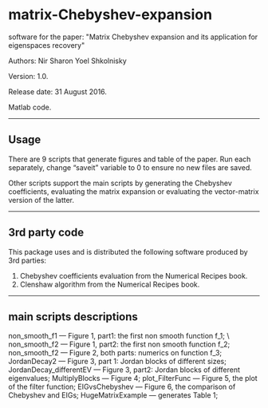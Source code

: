 # matrix-Chebyshev-expansion
software for the paper: "Matrix Chebyshev expansion and its application for eigenspaces recovery" 
  
Authors:               Nir Sharon
                            Yoel Shkolnisky
                            
Version: 1.0.

Release date: 31 August 2016.

Matlab code.

-------------------------------------------------------------------
 Usage
-------------------------------------------------------------------
There are 9 scripts that generate figures and table of the paper. Run each separately, change “saveit” variable to 0 to ensure no new files are saved.

Other scripts support the main scripts by generating the Chebyshev coefficients, evaluating the matrix expansion or evaluating the vector-matrix version of the latter.

-------------------------------------------------------------------
 3rd party code
-------------------------------------------------------------------
This package uses and is distributed the following software produced by 3rd parties:
1. Chebyshev coefficients evaluation from the Numerical Recipes book.
2. Clenshaw algorithm from the Numerical Recipes book.

-------------------------------------------------------------------
main scripts descriptions 
-------------------------------------------------------------------
non_smooth_f1                 — Figure 1, part1: the first non smooth function f_1; \\
non_smooth_f2                 — Figure 1, part2: the first non smooth function f_2;
non_smooth_f2                 — Figure 2, both parts: numerics on function f_3;
JordanDecay2          	      — Figure 3, part 1: Jordan blocks of different sizes;
JordanDecay_differentEV — Figure 3, part2: Jordan blocks of different eigenvalues;
MultiplyBlocks                   — Figure 4;
plot_FilterFunc         		   —  Figure 5, the plot of the filter function;
EIGvsChebyshev     	      —  Figure 6, the comparison of Chebyshev and EIGs;
HugeMatrixExample 		   —  generates Table 1;
